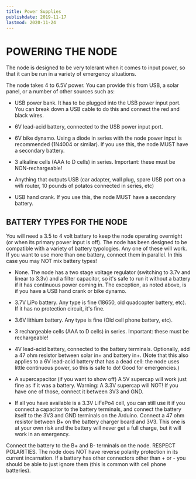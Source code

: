 ```yaml
---
title: Power Supplies
publishdate: 2019-11-17
lastmod: 2020-11-24
---
```


# POWERING THE NODE

The node is designed to be very tolerant when it comes to input power, so that it can be run in a variety of emergency situations.

The node takes 4 to 6.5V power. You can provide this from USB, a solar panel, or a number of other sources such as:

* USB power bank. It has to be plugged into the USB power input port. You can break down a USB cable to do this and connect the red and black wires.

* 6V lead-acid battery, connected to the USB power input port.

* 6V bike dynamo. Using a diode in series with the node power input is recommended (1N4004 or similar). If you use this, the node MUST have a secondary battery.

* 3 alkaline cells (AAA to D cells) in series. Important: these must be NON-rechargeable!

* Anything that outputs USB (car adapter, wall plug, spare USB port on a wifi router, 10 pounds of potatos connected in series, etc)

* USB hand crank. If you use this, the node MUST have a secondary battery.

## BATTERY TYPES FOR THE NODE

You will need a 3.5 to 4 volt battery to keep the node operating overnight (or when its primary power input is off). The node has been designed to be compatible with a variety of battery typologies. Any one of these will work. If you want to use more than one battery, connect them in parallel. In this case you may NOT mix battery types!

* None. The node has a two stage voltage regulator (switching to 3.7v and linear to 3.3v) and a filter capacitor, so it's safe to run it without a battery if it has continuous power coming in. The exception, as noted above, is if you have a USB hand crank or bike dynamo.

* 3.7V LiPo battery. Any type is fine (18650, old quadcopter battery, etc). If it has no protection circuit, it's fine.

* 3.6V lithium battery. Any type is fine (Old cell phone battery, etc).

* 3 rechargeable cells (AAA to D cells) in series. Important: these must be rechargeable!

* 4V lead-acid battery, connected to the battery terminals. Optionally, add a 47 ohm resistor between solar in+ and battery in+. (Note that this also applies to a 6V lead-acid battery that has a dead cell: the node uses little continuous power, so this is safe to do! Good for emergencies.)

* A supercapacitor (if you want to show off) A 5V supercap will work just fine as if it was a battery. Warning: A 3.3V supercap will NOT! If you have one of those, connect it between 3V3 and GND.

* If all you have available is a 3.3V LiFePo4 cell, you can still use it if you connect a capacitor to the battery terminals, and connect the battery itself to the 3V3 and GND terminals on the Arduino. Connect a 47 ohm resistor between B+ on the battery charger board and 3V3. This one is at your own risk and the battery will never get a full charge, but it will work in an emergency.

Connect the battery to the B+ and B- terminals on the node. RESPECT POLARITIES. The node does NOT have reverse polarity protection in its current incarnation. If a battery has other connectors other than + or - you should be able to just ignore them (this is common with cell phone batteries).